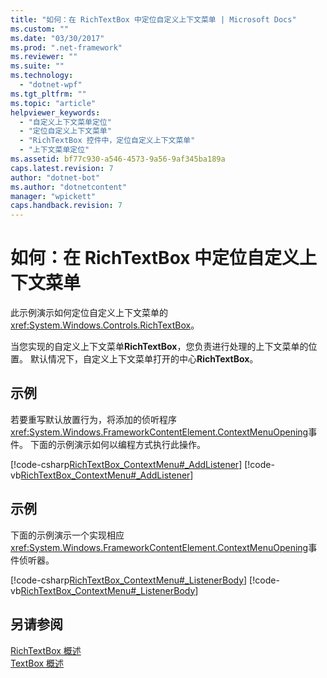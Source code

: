 ```yaml
---
title: "如何：在 RichTextBox 中定位自定义上下文菜单 | Microsoft Docs"
ms.custom: ""
ms.date: "03/30/2017"
ms.prod: ".net-framework"
ms.reviewer: ""
ms.suite: ""
ms.technology: 
  - "dotnet-wpf"
ms.tgt_pltfrm: ""
ms.topic: "article"
helpviewer_keywords: 
  - "自定义上下文菜单定位"
  - "定位自定义上下文菜单"
  - "RichTextBox 控件中，定位自定义上下文菜单"
  - "上下文菜单定位"
ms.assetid: bf77c930-a546-4573-9a56-9af345ba189a
caps.latest.revision: 7
author: "dotnet-bot"
ms.author: "dotnetcontent"
manager: "wpickett"
caps.handback.revision: 7
---
```

# 如何：在 RichTextBox 中定位自定义上下文菜单
此示例演示如何定位自定义上下文菜单的<xref:System.Windows.Controls.RichTextBox>。  
  
 当您实现的自定义上下文菜单**RichTextBox**，您负责进行处理的上下文菜单的位置。  默认情况下，自定义上下文菜单打开的中心**RichTextBox**。  
  
## <a name="example"></a>示例  
 若要重写默认放置行为，将添加的侦听程序<xref:System.Windows.FrameworkContentElement.ContextMenuOpening>事件。  下面的示例演示如何以编程方式执行此操作。  
  
 [!code-csharp[RichTextBox_ContextMenu#_AddListener](../../../../samples/snippets/csharp/VS_Snippets_Wpf/RichTextBox_ContextMenu/CSharp/app.xaml.cs#_addlistener)]
 [!code-vb[RichTextBox_ContextMenu#_AddListener](../../../../samples/snippets/visualbasic/VS_Snippets_Wpf/RichTextBox_ContextMenu/VisualBasic/app.xaml.vb#_addlistener)]  
  
## <a name="example"></a>示例  
 下面的示例演示一个实现相应<xref:System.Windows.FrameworkContentElement.ContextMenuOpening>事件侦听器。  
  
 [!code-csharp[RichTextBox_ContextMenu#_ListenerBody](../../../../samples/snippets/csharp/VS_Snippets_Wpf/RichTextBox_ContextMenu/CSharp/app.xaml.cs#_listenerbody)]
 [!code-vb[RichTextBox_ContextMenu#_ListenerBody](../../../../samples/snippets/visualbasic/VS_Snippets_Wpf/RichTextBox_ContextMenu/VisualBasic/app.xaml.vb#_listenerbody)]  
  
## <a name="see-also"></a>另请参阅  
 [RichTextBox 概述](../../../../docs/framework/wpf/controls/richtextbox-overview.md)   
 [TextBox 概述](../../../../docs/framework/wpf/controls/textbox-overview.md)